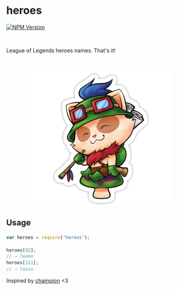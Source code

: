 # heroes

[![NPM Version][npm-image]][npm-url]

<br>

League of Legends heroes names. That's it!

<br>

<p align="center">
  <img width="375" height="360" src="teemo.png" alt="Teemo">
</p>

## Usage

```javascript
var heroes = require('heroes');

heroes[92];
// → Teemo
heroes[111];
// → Yasuo
```

Inspired by [champion] <3

[champion]: https://github.com/KenanY/champion

[npm-image]: https://img.shields.io/npm/v/heroes.svg
[npm-url]: https://npmjs.org/package/heroes

